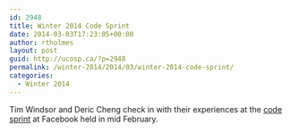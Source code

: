 ```yaml
---
id: 2948
title: Winter 2014 Code Sprint
date: 2014-03-03T17:23:05+00:00
author: rtholmes
layout: post
guid: http://ucosp.ca/?p=2948
permalink: /winter-2014/2014/03/winter-2014-code-sprint/
categories:
  - Winter 2014
---
```

Tim Windsor and Deric Cheng check in with their experiences at the [code sprint](http://devblog.blackberry.com/2014/02/event-recap-facebook-open-academy-sprint-2/) at Facebook held in mid February.